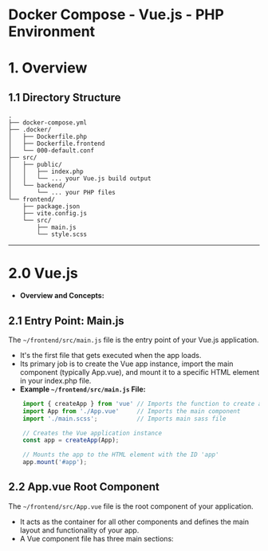 # Docker Compose - Vue.js - PHP Environment

# 1. Overview

## 1.1 Directory Structure
```
.
├── docker-compose.yml
├── .docker/
│   ├── Dockerfile.php
│   ├── Dockerfile.frontend
│   └── 000-default.conf
├── src/
│   ├── public/
│   │   ├── index.php
│   │   └── ... your Vue.js build output
│   └── backend/
│       └── ... your PHP files
└── frontend/
    ├── package.json
    ├── vite.config.js
    └── src/
        ├── main.js
        └── style.scss
```


---


# 2.0 Vue.js

* **Overview and Concepts:**

## 2.1 Entry Point: Main.js

The `~/frontend/src/main.js` file is the entry point of your Vue.js application. 
* It's the first file that gets executed when the app loads. 
* Its primary job is to create the Vue app instance, import the main component (typically App.vue), and mount it to a specific HTML element in your index.php file.
* **Example `~/frontend/src/main.js` File:**

```js
    import { createApp } from 'vue' // Imports the function to create a Vue app
    import App from './App.vue'     // Imports the main component
    import './main.scss';           // Imports main sass file

    // Creates the Vue application instance
    const app = createApp(App);

    // Mounts the app to the HTML element with the ID 'app'
    app.mount('#app');
```

## 2.2 App.vue Root Component

The `~/frontend/src/App.vue` file is the root component of your application. 
* It acts as the container for all other components and defines the main layout and functionality of your app. 
* A Vue component file has three main sections: <template>, <script>, and <style>.
* **Example `~/frontend/src/App.vue` File:**

```vue
    <template>
    <div id="vue-app">
        <h1>Hello from Vue.js!</h1>
        <p>This is your main application component.</p>
        <button @click="incrementCount">Click me</button>
        <p>Button was clicked {{ count }} times.</p>
    </div>
    </template>

    <script>
    // The script section defines the component's logic, data, and methods.
    import { ref } from 'vue';

    export default {
    // Use the setup function for composition API
    setup() {
        const count = ref(0); // A reactive variable for the click count

        const incrementCount = () => {
        count.value++;
        };

        // Return the reactive data and methods to be used in the template
        return {
        count,
        incrementCount
        };
    }
    };
    </script>

    <style lang="scss">
    /*
    The style section contains the CSS for this component.
    The `lang="scss"` attribute tells Vite to process this as a Sass file.
    */
    #vue-app {
    font-family: Arial, sans-serif;
    text-align: center;
    margin-top: 60px;
    h1 {
        color: #42b983;
    }
    button {
        background-color: #42b983;
        border: none;
        color: white;
        padding: 15px 32px;
        text-align: center;
        text-decoration: none;
        display: inline-block;
        font-size: 16px;
        margin: 4px 2px;
        cursor: pointer;
        border-radius: 8px;
        transition: background-color 0.3s;
        &:hover {
        background-color: darken(#42b983, 10%);
        }
    }
    }
    </style>
```

## 2.1 Index.html

For these files (`~/frontend/src/main.js` & `~/frontend/src/App.vue`) to work, you also need to ensure that your index.php (or index.html) file has an HTML element for the Vue app to mount to.

* The vite build process will automatically detect the entry point in main.js and inject the necessary script tags into this file when you build for production, or serve the content for development.
* **Example `~/src/public/index.html` File:**

```html
    <!DOCTYPE html>
    <html lang="en">
    <head>
        <meta charset="UTF-8">
        <meta name="viewport" content="width=device-width, initial-scale=1.0">
        <title>My Docker App</title>
        <!-- Vite's script tag will automatically be injected here in dev mode -->
    </head>
    <body>
        <div id="app"></div> <!-- This is where your Vue app will be rendered -->
        <h1>Hello from PHP!</h1>
    </body>
    </html>
```

## 2.2 Workflow


---


# 3.0 Sass

* **Build Process Overview:**
The frontend container uses Vite, which is a modern frontend build tool. Vite is configured to handle both Vue.js components and Sass files automatically.

* When you run npm run dev in the frontend container, Vite starts a development server.
* This server watches your frontend/src directory for changes.
* Whenever you save a .scss or .vue file, Vite automatically compiles the Sass into CSS and hot-reloads your application in the browser.
* This means you can simply write your Sass code and save the file—the build tool handles the rest. This process is called "live compilation" or "hot-reloading," which is a key benefit of using a tool like Vite.

## 3.1 Creating Sass Files
* Create Sass document within `~/frontend/styles/...` Directory (See Below)
* Import the main Sass file into Vue.js application file `~/frontend/src/main.js`
* 

* **Example SASS Directory Structure:**
```
/frontend/
├── src/
│   ├── main.js
│   ├── App.vue
│   └── styles/
│       ├── _variables.scss
│       ├── _mixins.scss
│       └── main.scss
```


---


# Appendix A: Configuration Files

## A.1 Docker-Compose
```yml
version: '3.8'

services:
  php:
    build:
      context: .
      dockerfile: ./.docker/Dockerfile.php
    container_name: php
    ports:
      - "8085:80"
    volumes:
      - ./src/public:/var/www/html
    depends_on:
      - frontend

  frontend:
    build:
      context: .
      dockerfile: ./.docker/Dockerfile.frontend
    container_name: frontend
    volumes:
      - ./frontend:/app
    command: npm run dev
    tty: true

```

## A.2 Dockerfiles and Configuration Files in .docker/

### A.2.1 Dockerfile.frontend
```bash
FROM node:18-alpine

WORKDIR /app

# Copy package.json and package-lock.json to a separate layer for caching
COPY ./frontend/package*.json ./

# Use `npm install` for more reliable dependency installation
RUN npm install

# Copy all other project files
COPY ./frontend .

EXPOSE 5173

CMD ["npm", "run", "dev"]

```

### A.2.3 Dockerfile.php
```bash
FROM php:8.1-apache

# Install system dependencies
RUN apt-get update && apt-get install -y \
    git \
    libzip-dev \
    unzip \
    libpng-dev \
    libjpeg-dev \
    libonig-dev \
    libxml2-dev \
    && rm -rf /var/lib/apt/lists/*

# Install PHP extensions
RUN docker-php-ext-install pdo pdo_mysql gd mbstring zip

# Install Composer
COPY --from=composer:latest /usr/bin/composer /usr/bin/composer

WORKDIR /var/www/html

```

### A.2.3 000-default.conf
```bash
<VirtualHost *:80>
    ServerAdmin webmaster@localhost
    DocumentRoot /var/www/html/src/public

    ErrorLog ${APACHE_LOG_DIR}/error.log
    CustomLog ${APACHE_LOG_DIR}/access.log combined

    <Directory /var/www/html/src/public>
        Options Indexes FollowSymLinks
        AllowOverride All
        Require all granted
    </Directory>
</VirtualHost>

```

## A.3 Vite Configuration

## A.3.1 Vite Config File

* **Location:** `~/src/vite.config.js`

```js
import { fileURLToPath, URL } from 'node:url'
import { defineConfig } from 'vite'
import vue from '@vitejs/plugin-vue'

export default defineConfig({
  plugins: [
    vue(),
  ],
  build: {
    outDir: '../src/public', // This is important!
    emptyOutDir: true,
  },
  resolve: {
    alias: {
      '@': fileURLToPath(new URL('./src', import.meta.url))
    }
  },
  server: {
    host: true, // This allows the container to be accessed from the host machine
  }
})
```

## A.3.2 Package.json with Vite

* **Location:** `~/src/package.json`

```json
{
  "name": "my-frontend-app",
  "private": true,
  "version": "0.0.0",
  "type": "module",
  "scripts": {
    "dev": "vite",
    "build": "vite build",
    "preview": "vite preview"
  },
  "devDependencies": {
    "@vitejs/plugin-vue": "^4.2.3",
    "sass": "^1.66.1",
    "vite": "^4.4.5",
    "vue": "^3.3.4"
  }
}

```


---


# Appendix B: How-To's and Commands

## B.1 Creating and Compiling Sass Styles



## B.2 Creating and Using Vue.js Components